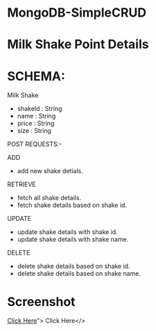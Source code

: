 # MongoDB-SimpleCRUD
# Milk Shake Point Details

# SCHEMA:

Milk Shake

* shakeId : String
* name : String
* price : String
* size : String

POST REQUESTS:-

ADD
* add new shake detials.

RETRIEVE

* fetch all shake details.
* fetch shake details based on shake id.

 UPDATE

* update shake details with shake id.
* update shake details with shake name.

 DELETE

* delete shake details based on shake id.
* delete shake details based on shake name.
# Screenshot
<a id="user-content-Screenshots" class="anchor" aria-hidden="true" href="#Screenshots"></a>

<a href="https://github.com/SHREYUGANDHI/MongoDB-SimpleCRUD/tree/main/postman"> Click Here</a>"> Click Here</>
